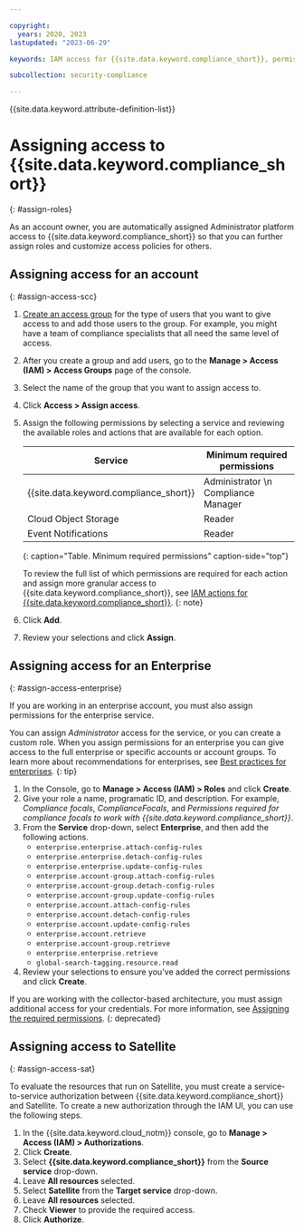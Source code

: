 ```yaml
---

copyright:
  years: 2020, 2023
lastupdated: "2023-06-29"

keywords: IAM access for {{site.data.keyword.compliance_short}}, permissions for {{site.data.keyword.compliance_short}}, identity and access management for {{site.data.keyword.compliance_short}}, roles for {{site.data.keyword.compliance_short}}, actions for {{site.data.keyword.compliance_short}}, assigning access for {{site.data.keyword.compliance_short}}

subcollection: security-compliance

---
```


{{site.data.keyword.attribute-definition-list}}


# Assigning access to {{site.data.keyword.compliance_short}}
{: #assign-roles}

As an account owner, you are automatically assigned Administrator platform access to {{site.data.keyword.compliance_short}} so that you can further assign roles and customize access policies for others.

## Assigning access for an account
{: #assign-access-scc}

1. [Create an access group](/docs/account?topic=account-groups#create_ag) for the type of users that you want to give access to and add those users to the group. For example, you might have a team of compliance specialists that all need the same level of access.
2. After you create a group and add users, go to the **Manage > Access (IAM) > Access Groups** page of the console.
3. Select the name of the group that you want to assign access to.
4. Click **Access > Assign access**.
5. Assign the following permissions by selecting a service and reviewing the available roles and actions that are available for each option.
   
	| Service | Minimum required permissions |
	|---------|----------------------|
	| {{site.data.keyword.compliance_short}} | Administrator \n Compliance Manager |
	| Cloud Object Storage | Reader |
	| Event Notifications | Reader |
	{: caption="Table. Minimum required permissions" caption-side="top"}

	To review the full list of which permissions are required for each action and assign more granular access to {{site.data.keyword.compliance_short}}, see [IAM actions for {{site.data.keyword.compliance_short}}](/docs/security-compliance?topic=security-compliance-access-management).
	{: note}

6. Click **Add**.
7. Review your selections and click **Assign**.





## Assigning access for an Enterprise
{: #assign-access-enterprise}

If you are working in an enterprise account, you must also assign permissions for the enterprise service. 

You can assign *Administrator* access for the service, or you can create a custom role. When you assign permissions for an enterprise you can give access to the full enterprise or specific accounts or account groups. To learn more about recommendations for enterprises, see [Best practices for enterprises](/docs/security-compliance?topic=security-compliance-best-practices#bp-enterprise).
{: tip}

1. In the Console, go to **Manage > Access (IAM) > Roles** and click **Create**.
2. Give your role a name, programatic ID, and description. For example, *Compliance focals*, *ComplianceFocals*, and *Permissions required for compliance focals to work with {{site.data.keyword.compliance_short}}*.
3. From the **Service** drop-down, select **Enterprise**, and then add the following actions.
	* `enterprise.enterprise.attach-config-rules`
	* `enterprise.enterprise.detach-config-rules`
	* `enterprise.enterprise.update-config-rules`
	* `enterprise.account-group.attach-config-rules`
	* `enterprise.account-group.detach-config-rules`
	* `enterprise.account-group.update-config-rules`
	* `enterprise.account.attach-config-rules`
	* `enterprise.account.detach-config-rules`
	* `enterprise.account.update-config-rules`
	* `enterprise.account.retrieve`
	* `enterprise.account-group.retrieve`
	* `enterprise.enterprise.retrieve`
	* `global-search-tagging.resource.read`
4. Review your selections to ensure you've added the correct permissions and click **Create**.





If you are working with the collector-based architecture, you must assign additional access for your credentials. For more information, see [Assigning the required permissions](/docs/security-compliance?topic=security-compliance-permissions).
{: deprecated}




## Assigning access to Satellite
{: #assign-access-sat}

To evaluate the resources that run on Satellite, you must create a service-to-service authorization between {{site.data.keyword.compliance_short}} and Satellite. To create a new authorization through the IAM UI, you can use the following steps.

1. In the {{site.data.keyword.cloud_notm}} console, go to **Manage > Access (IAM) > Authorizations**.
2. Click **Create**.
3. Select **{{site.data.keyword.compliance_short}}** from the **Source service** drop-down.
4. Leave **All resources** selected.
5. Select **Satellite** from the **Target service** drop-down.
6. Leave **All resources** selected.
7. Check **Viewer** to provide the required access.
8. Click **Authorize**.

